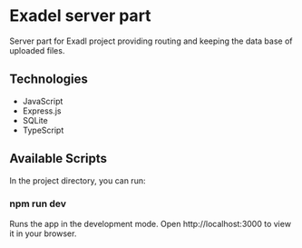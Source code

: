 # Exadel server part

Server part for Exadl project providing routing and keeping the data base of uploaded files.

## Technologies
- JavaScript
- Express.js
- SQLite
- TypeScript

## Available Scripts
In the project directory, you can run:

### npm run dev

Runs the app in the development mode.
Open http://localhost:3000 to view it in your browser.
